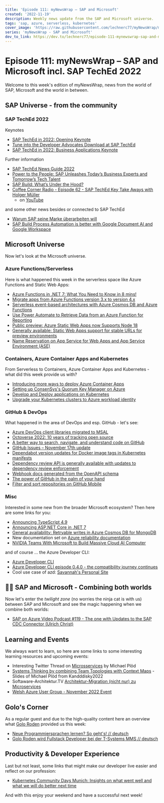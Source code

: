 ```yaml
---
title: 'Episode 111: myNewsWrap – SAP and Microsoft'
created: '2022-11-19'
description: Weekly news update from the SAP and Microsoft universe.
tags: 'sap, azure, serverless, kubernetes'
cover_image: 'https://raw.githubusercontent.com/lechnerc77/myNewsWrap/main/episodes/cover-images/episode111small.png'
series: 'myNewsWrap - SAP and Microsoft'
dev_to_link: https://dev.to/lechnerc77/episode-111-mynewswrap-sap-and-microsoft-3io0
---
```


# Episode 111: myNewsWrap – SAP and Microsoft incl. SAP TechEd 2022

Welcome to this week's edition of myNewsWrap, news from the world of SAP, Microsoft and the world in between.

## SAP Universe - from the community

### SAP TechEd 2022

Keynotes

* [SAP TechEd in 2022: Opening Keynote](https://youtu.be/CIwmZkGH9f8)
* [Tune into the Developer Advocates Download at SAP TechEd](https://youtu.be/G0cdAdkmX8A)
* [SAP TechEd in 2022: Business Applications Keynote](https://youtu.be/fNGdQ0Xzadk)

Further information

* [SAP TechEd News Guide 2022](https://www.sap.com/about/events/teched/teched-news-guide.html)
* [Power to the People: SAP Unleashes Today’s Business Experts and Tomorrow’s Tech Talent](https://news.sap.com/2022/11/sap-build-at-sap-teched-power-to-the-people/)
* [SAP Build: What’s Under the Hood?](https://news.sap.com/2022/11/sap-build-capabilities-under-the-hood-sap-teched/)
* [Coffee Corner Radio - Episode 62 - SAP TechEd Key Take Aways with Holger Müller](https://anchor.fm/sap-community-podcast/episodes/Episode-62---SAP-TechEd-Key-Take-Aways-with-Holger-Mller-e1qv7po)
  * on [YouTube](https://youtu.be/crFbKAtTsCg)

and some other news besides or connected to SAP TechEd

* [Warum SAP seine Marke überarbeiten will](https://www.horizont.net/marketing/nachrichten/softwarekonzern-sap-warum-sap-seine-marke-ueberarbeiten-will-204216??crefresh=1)
* [SAP Build Process Automation is better with Google Document AI and Google Workspace](https://cloud.google.com/blog/products/ai-machine-learning/google-cloud-and-sap-build-process-automation-integrations-with-workspace?utm_campaign=633284d5903ab300014229ed&utm_content=637528ce31bf3b00013ca985&utm_medium=smarpshare&utm_source=linkedin&hl=en)

## Microsoft Universe

Now let's look at the Microsoft universe.

### Azure Functions/Serverless

Here is what happened this week in the serverless space like Azure Functions and Static Web Apps:

* [Azure Functions in .NET 7: What You Need to Know in 8 mins!](https://youtu.be/QH6Ps1k2Nfg)
* [Migrate apps from Azure Functions version 3.x to version 4.x](https://learn.microsoft.com/azure/azure-functions/migrate-version-3-version-4?tabs=net7%2Cazure-cli%2Cwindows&pivots=programming-language-csharp)
* [Serverless event-based architectures with Azure Cosmos DB and Azure Functions](https://learn.microsoft.com/azure/cosmos-db/nosql/change-feed-functions)
* [Use Power Automate to Retrieve Data from an Azure Function for Reporting](https://dev.to/danwahlin/use-power-automate-to-retrieve-data-from-an-azure-function-for-reporting-2bec)
* [Public preview: Azure Static Web Apps now Supports Node 18](https://azure.microsoft.com/updates/public-preview-azure-static-web-apps-now-supports-node-18/?WT.mc_id=AZ-MVP-5004195)
* [Generally available: Static Web Apps support for stable URLs for preview environments](https://azure.microsoft.com/updates/generally-available-static-web-apps-support-for-stable-urls-for-preview-environments/?WT.mc_id=AZ-MVP-5004195)
* [Name Reservation on App Service for Web Apps and App Service Environment (ASE)](https://techcommunity.microsoft.com/t5/apps-on-azure-blog/name-reservation-on-app-service-for-web-apps-and-app-service/ba-p/3675100/?WT.mc_id=AZ-MVP-5004195)

### Containers, Azure Container Apps and Kubernetes

From Serverless to Containers, Azure Container Apps and Kubernetes - what did this week provide us with?

* [Introducing more ways to deploy Azure Container Apps](https://techcommunity.microsoft.com/t5/apps-on-azure-blog/introducing-more-ways-to-deploy-azure-container-apps/ba-p/3678390/?WT.mc_id=AZ-MVP-5004195)
* [Setting up ConsenSys's Quorum Key Manager on Azure](https://medium.com/microsoftazure/setting-up-consensyss-quorum-key-manager-on-azure-7929c53ab1ff)
* [Develop and Deploy applications on Kubernetes](https://youtu.be/icwPYYf4DEc)
* [Upgrade your Kubernetes clusters to Azure workload identity](https://blog.identitydigest.com/migrate-podid/)

### GitHub & DevOps

What happened in the area of DevOps and esp. GitHub - let's see:

* [Azure DevOps client libraries migrated to MSAL](https://devblogs.microsoft.com/devops/azure-devops-client-libraries-migrated-to-msal/?WT.mc_id=AZ-MVP-5004195)
* [Octoverse 2022: 10 years of tracking open source](https://github.blog/2022-11-17-octoverse-2022-10-years-of-tracking-open-source/)
* [A better way to search, navigate, and understand code on GitHub](https://github.blog/2022-11-15-a-better-way-to-search-navigate-and-understand-code-on-github/)
* [GitHub Issues – November 17th update](https://github.blog/changelog/2022-11-17-github-issues-november-17th-update/)
* [Dependabot version updates for Docker image tags in Kubernetes manifests](https://github.blog/changelog/2022-11-16-dependabot-version-updates-for-docker-image-tags-in-kubernetes-manifests/)
* [Dependency review API is generally available with updates to dependency review enforcement](https://github.blog/changelog/2022-11-14-dependency-review-api-is-generally-available-with-updates-to-dependency-review-enforcement/)
* [Webhook docs generated from the OpenAPI schema](https://github.blog/changelog/2022-11-16-webhook-docs-generated-from-the-openapi-schema/)
* [The power of GitHub in the palm of your hand](https://github.blog/2022-11-15-the-power-of-github-in-the-palm-of-your-hand/)
* [Filter and sort repositories on GitHub Mobile](https://github.blog/changelog/2022-11-15-filter-and-sort-repositories-on-github-mobile/)

### Misc

Interested in some new from the broader Microsoft ecosystem? Then here are some links for you:

* [Announcing TypeScript 4.9](https://devblogs.microsoft.com/typescript/announcing-typescript-4-9/?WT.mc_id=AZ-MVP-5004195)
* [Announcing ASP.NET Core in .NET 7](https://devblogs.microsoft.com/dotnet/announcing-asp-net-core-in-dotnet-7/?WT.mc_id=AZ-MVP-5004195)
* [General availability: Retryable writes in Azure Cosmos DB for MongoDB](https://azure.microsoft.com/updates/general-availability-retryable-writes-in-azure-cosmos-db-for-mongodb/?WT.mc_id=AZ-MVP-5004195)
* New documentation set on [Azure reliability documentation](https://learn.microsoft.com/en-us/azure/reliability/)
* [NVIDIA Teams With Microsoft to Build Massive Cloud AI Computer](https://nvidianews.nvidia.com/news/nvidia-microsoft-accelerate-cloud-enterprise-ai)

and of course ... the Azure Developer CLI:

* [Azure Developer CLI](https://blog.pdebruin.org/azd-cli/)
* [Azure Developer CLI episode 0.4.0 - the compatibility journey continues](https://dev.to/lechnerc77/azure-developer-cli-episode-040-the-compatibility-journey-continues-400g)
* Cool use case of azd: [Savannah's Personal Site](https://github.com/savannahostrowski/terminal-personal-site)

## 🐱‍👤 SAP and Microsoft - Combining both worlds

Now let's enter the _twilight zone_ (no worries the ninja cat is with us) between SAP and Microsoft and see the magic happening when we combine both worlds:

* [SAP on Azure Video Podcast #119 - The one with Updates to the SAP CDC Connector (Ulrich Christ)](https://youtu.be/exsKgZH6lfU)

## Learning and Events

We always want to learn, so here are some links to some interesting learning resources and upcoming events:

* Interesting Twitter Thread on [Microsservices](https://twitter.com/bitboss/status/1591699329462730753?s=61&t=p6DaIsupqJ6kRzspLimcfQ) by Michael Plöd
* [Systems Thinking by combining Team Topologies with Context Maps](https://speakerdeck.com/mploed/systems-thinking-by-combining-team-topologies-with-context-maps) - Slides of Michael Plöd from Kandddisky2022
* Softaware-Architektur.TV [Architektur-Migration (nicht nur) zu Microservices](https://youtu.be/zFzNe2MTg6Y)
* [Welsh Azure User Group - November 2022 Event](https://youtu.be/rD8aJ8Yersw)

## Golo's Corner

As a regular guest and due to the high-quality content here an overview what [Golo Roden](https://twitter.com/goloroden) provided us this week:

* [Neue Programmiersprachen lernen? So geht's! // deutsch](https://youtu.be/teN0PUpBy6Y)
* [Golo Roden wird Fullstack Developer bei der T-Systems MMS // deutsch](https://youtu.be/_PgZQgzVSIE)

## Productivity & Developer Experience

Last but not least, some links that might make our developer live easier and reflect on our profession:

* [Kubernetes Community Days Munich: Insights on what went well and what we will do better next time](https://www.cncf.io/blog/2022/11/16/kubernetes-community-days-munich-insights-on-what-went-well-and-what-we-will-do-better-next-time/)

And with this enjoy your weekend and have a successful next week!
